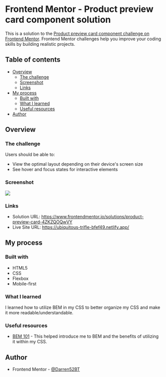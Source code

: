 # Frontend Mentor - Product preview card component solution

This is a solution to the [Product preview card component challenge on Frontend Mentor](https://www.frontendmentor.io/challenges/product-preview-card-component-GO7UmttRfa). Frontend Mentor challenges help you improve your coding skills by building realistic projects. 

## Table of contents

- [Overview](#overview)
  - [The challenge](#the-challenge)
  - [Screenshot](#screenshot)
  - [Links](#links)
- [My process](#my-process)
  - [Built with](#built-with)
  - [What I learned](#what-i-learned)
  - [Useful resources](#useful-resources)
- [Author](#author)


## Overview

### The challenge

Users should be able to:

- View the optimal layout depending on their device's screen size
- See hover and focus states for interactive elements

### Screenshot

![](https://media.discordapp.net/attachments/781218894294941706/1134982700776816651/image.png?width=881&height=423)


### Links

- Solution URL: https://www.frontendmentor.io/solutions/product-preview-card-4ZKZQOQwVY
- Live Site URL: https://ubiquitous-trifle-bfef49.netlify.app/

## My process

### Built with

- HTML5 
- CSS 
- Flexbox
- Mobile-first

### What I learned

I learned how to utilize BEM in my CSS to better organize my CSS and make it more readable/understandable.


### Useful resources

- [BEM 101](https://css-tricks.com/bem-101/) - This helped introduce me to BEM and the benefits of utilizing it within my CSS.

## Author

- Frontend Mentor - [@Darren52BT](https://www.frontendmentor.io/profile/Darren52BT)
